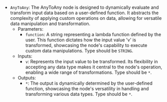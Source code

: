 - `AnyToAny`: The AnyToAny node is designed to dynamically evaluate and transform input data based on a user-defined function. It abstracts the complexity of applying custom operations on data, allowing for versatile data manipulation and transformation.
    - Parameters:
        - `function`: A string representing a lambda function defined by the user. This function dictates how the input value 'v' is transformed, showcasing the node's capability to execute custom data manipulations. Type should be `STRING`.
    - Inputs:
        - `v`: Represents the input value to be transformed. Its flexibility in accepting any data type makes it central to the node's operation, enabling a wide range of transformations. Type should be `*`.
    - Outputs:
        - `*`: The output is dynamically determined by the user-defined function, showcasing the node's versatility in handling and transforming various data types. Type should be `*`.
